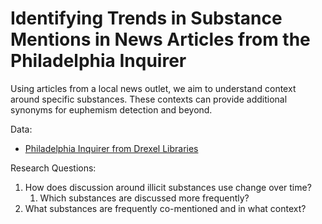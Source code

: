 # Identifying Trends in Substance Mentions in News Articles from the Philadelphia Inquirer

Using articles from a local news outlet, we aim to understand context around specific substances. These contexts can provide additional synonyms for euphemism detection and beyond.

Data: 
- [Philadelphia Inquirer from Drexel Libraries](https://www.library.drexel.edu/news-and-events/news/libraries-news/2022/March/Access_Newspapers/)

Research Questions:
1. How does discussion around illicit substances use change over time?
    1. Which substances are discussed more frequently?
1. What substances are frequently co-mentioned and in what context?
